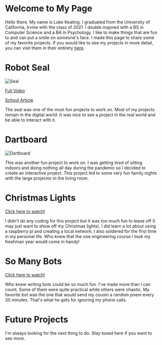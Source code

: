# Welcome to My Page

Hello there. My name is Luke Keating. I graduated from the University of California, Irvine with the class of 2021. I double majored with a BS in Computer Science and a BA in Psychology. I like to make things that are fun to and can put a smile on someone's face. I made this page to share some of my favorite projects. If you would like to see my projects in more detail, you can visit them in their entirety [here](https://github.com/pooiy2).

# Robot Seal

![Seal](https://user-images.githubusercontent.com/45306137/124833727-7689ca80-df33-11eb-92ab-39a43b8afcd8.gif)

[Full Video](https://www.youtube.com/watch?v=yxYAd3zFkkI)

[School Article](https://www.socsci.uci.edu/newsevents/news/2020/2020-03-20-socially-assistive-robotics.php)

The seal was one of the most fun projects to work on. Most of my projects remain in the digital world. It was nice to see a project in the real world and be able to interact with it.

# Dartboard 

![Dartboard](https://user-images.githubusercontent.com/45306137/124836491-e4d08c00-df37-11eb-9a6b-9d7f5448a7fe.gif)

This was another fun project to work on. I was getting tired of sitting indoors and doing nothing all day during the pandemic so I decided to create an interactive project. This project led to some very fun family nights with the large projector in the living room.

# Christmas Lights

[Click here to watch!](pooiy2.github.io)

I didn't do any coding for this project but it was too much fun to leave off (I may just want to show off my Christmas lights). I did learn a lot about using a raspberry pi and creating a local network. I also soldered for the first time in my personal life. Who knew that the one engineering course I took my freshman year would come in handy!

# So Many Bots

[Click here to watch!](pooiy2.github.io)

Who knew writing bots could be so much fun. I've made more than I can count. Some of them were quite practical while others were chaotic. My favorite bot was the one that would send my cousin a random poem every 30 minutes. That's what he gets for ignoring my phone calls.

# Future Projects

I'm always looking for the next thing to do. Stay tuned here if you want to see more.
